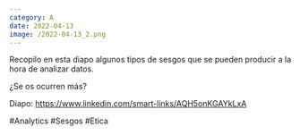 ```yaml
--- 
category: A 
date: 2022-04-13 
image: /2022-04-13_2.png 
--- 
```


Recopilo en esta diapo algunos tipos de sesgos que se pueden producir a la hora de analizar datos. 

¿Se os ocurren más?

Diapo: https://www.linkedin.com/smart-links/AQH5onKGAYkLxA

#Analytics #Sesgos #Etica
